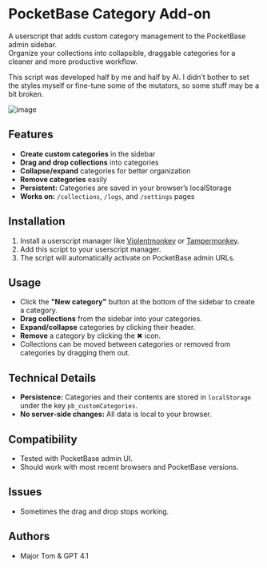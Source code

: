 # PocketBase Category Add-on

A userscript that adds custom category management to the PocketBase admin sidebar.  
Organize your collections into collapsible, draggable categories for a cleaner and more productive workflow.

This script was developed half by me and half by AI. I didn’t bother to set the styles myself or fine-tune some of the mutators, so some stuff may be a bit broken.

![image](https://github.com/user-attachments/assets/4c486060-049d-4cfe-a157-9db2be1d85b0)

## Features

- **Create custom categories** in the sidebar
- **Drag and drop collections** into categories
- **Collapse/expand** categories for better organization
- **Remove categories** easily
- **Persistent:** Categories are saved in your browser’s localStorage
- **Works on:** `/collections`, `/logs`, and `/settings` pages

## Installation

1. Install a userscript manager like [Violentmonkey](https://violentmonkey.github.io/) or [Tampermonkey](https://www.tampermonkey.net/).
2. Add this script to your userscript manager.
3. The script will automatically activate on PocketBase admin URLs.

## Usage

- Click the **"New category"** button at the bottom of the sidebar to create a category.
- **Drag collections** from the sidebar into your categories.
- **Expand/collapse** categories by clicking their header.
- **Remove** a category by clicking the ✖ icon.
- Collections can be moved between categories or removed from categories by dragging them out.

## Technical Details

- **Persistence:** Categories and their contents are stored in `localStorage` under the key `pb_customCategories`.
- **No server-side changes:** All data is local to your browser.

## Compatibility

- Tested with PocketBase admin UI.
- Should work with most recent browsers and PocketBase versions.

## Issues

- Sometimes the drag and drop stops working.

## Authors

- Major Tom & GPT 4.1
